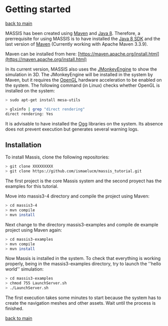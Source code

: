 # Getting started

[back to main](index.md)

MASSIS has been created using [Maven](https://maven.apache.org/) and [Java 8](http://www.oracle.com/technetwork/java/javase/overview/java8-2100321.html). Therefore, a prerrequisite for using MASSIS is to have installed the [Java 8 SDK](http://www.oracle.com/technetwork/java/javase/downloads/jdk8-downloads-2133151.html) and the last version of [Maven](https://maven.apache.org/) (Currently working with Apache Maven 3.3.9).

Maven can be installed from here: [https://maven.apache.org/install.html](https://maven.apache.org/install.html)

In its current version, MASSIS also uses the [JMonkeyEngine](http://jmonkeyengine.org/) to show the simulation in 3D. The JMonkeyEngine will be installed in the system by Maven, but it requires  the [OpenGL](https://www.opengl.org/) hardware acceleration to be enabled on the system. The following command (in Linux) checks whether OpenGL is installed on the system:


```bash
> sudo apt-get install mesa-utils

> glxinfo | grep "direct rendering"
direct rendering: Yes

```

It is advisable to have installed the [Ogg](https://xiph.org/ogg/) libraries on the system. Its absence does not prevent execution but generates several warning logs.

## Installation

To install Massis,  clone the following repositories:

```bash
> git clone XXXXXXXXX
> git clone https://github.com/ismaelucm/massis_tutorial.git
```

The first project is the core Massis system and the second proyect has the examples for this tutorial.

Move into massis3-4 directory and  compile the project using Maven:

```bash
> cd massis3-4
> mvn compile
> mvn install
```

Next change to the directory massis3-examples and  compile de example project using Maven again:

```bash
> cd massis3-examples
> mvn compile
> mvn install
```

Now Massis is installed in the system. To check that everything is working properly, being in the massis3-examples directory, try to  launch the ''hello world'' simulation:


```bash
> cd massis3-examples
> chmod 755 LaunchServer.sh
> ./LaunchServer.sh
```

The first execution takes some minutes to start because the system has to create the navigation meshes and other assets. Wait until the process is finished.

[back to main](index.md)
